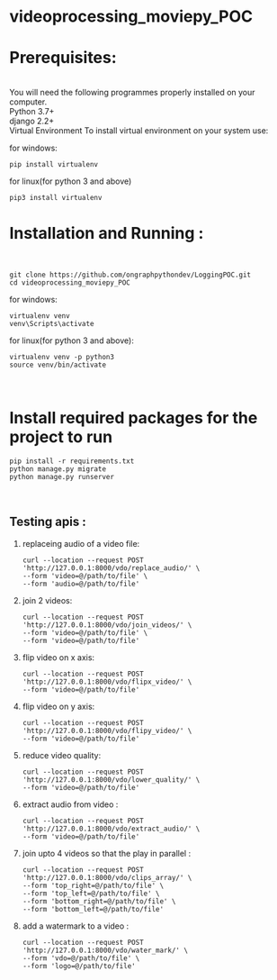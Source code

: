 # videoprocessing_moviepy_POC

<h1>Prerequisites:</h1><br>
You will need the following programmes properly installed on your computer.<br>
Python 3.7+ <br>
django 2.2+ <br>
Virtual Environment
To install virtual environment on your system use:

for windows:
```shell
pip install virtualenv
```
for linux(for python 3 and above)
```shell
pip3 install virtualenv
```

<h1>Installation and Running :</h1><br>

```shell
git clone https://github.com/ongraphpythondev/LoggingPOC.git 
cd videoprocessing_moviepy_POC
```

for windows:
```shell
virtualenv venv
venv\Scripts\activate
```
for linux(for python 3 and above):
```shell
virtualenv venv -p python3
source venv/bin/activate
```
<br>
<h1>Install required packages for the project to run</h1>

```shell
pip install -r requirements.txt
python manage.py migrate
python manage.py runserver
```

<br>
<h2>Testing apis :</h2>

1) replaceing audio of a video file:
    
    ```curl
    curl --location --request POST 'http://127.0.0.1:8000/vdo/replace_audio/' \
    --form 'video=@/path/to/file' \
    --form 'audio=@/path/to/file'
    ```

2) join 2 videos:

    ```curl
    curl --location --request POST 'http://127.0.0.1:8000/vdo/join_videos/' \
    --form 'video=@/path/to/file' \
    --form 'video=@/path/to/file'
    ```


3) flip video on x axis:

    ```curl
    curl --location --request POST 'http://127.0.0.1:8000/vdo/flipx_video/' \
    --form 'video=@/path/to/file'
    ```

4) flip video on y axis:

    ```curl
    curl --location --request POST 'http://127.0.0.1:8000/vdo/flipy_video/' \
    --form 'video=@/path/to/file'
    ```


5) reduce video quality:
    
    ```curl
    curl --location --request POST 'http://127.0.0.1:8000/vdo/lower_quality/' \
    --form 'video=@/path/to/file'
    ```

6) extract audio from video :

    ```curl
    curl --location --request POST 'http://127.0.0.1:8000/vdo/extract_audio/' \
    --form 'video=@/path/to/file'
    ```

6) join upto 4 videos so that the play in parallel :

    ```curl
    curl --location --request POST 'http://127.0.0.1:8000/vdo/clips_array/' \
    --form 'top_right=@/path/to/file' \
    --form 'top_left=@/path/to/file' \
    --form 'bottom_right=@/path/to/file' \
    --form 'bottom_left=@/path/to/file'
    ```
    
7) add a watermark to a video :

    ```curl
    curl --location --request POST 'http://127.0.0.1:8000/vdo/water_mark/' \
    --form 'vdo=@/path/to/file' \
    --form 'logo=@/path/to/file'
    ```
